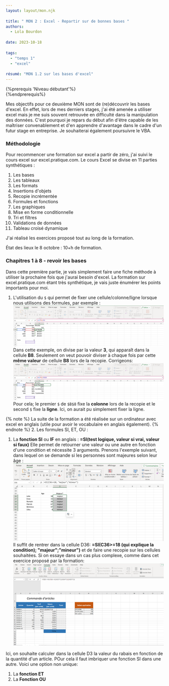 ```yaml
---
layout: layout/mon.njk

title: " MON 2 : Excel - Repartir sur de bonnes bases "
authors:
  - Lola Bourdon

date: 2023-10-18

tags: 
  - "temps 1"
  - "excel"

résumé: "MON 1.2 sur les bases d'excel"
---
```


{%prerequis 'Niveau débutant'%}  
{%endprerequis%}

Mes objectifs pour ce deuxième MON sont de (re)découvrir les bases d'excel. En effet, lors de mes derniers stages, j'ai été amenée a utiliser excel mais je me suis souvent retrouvée en difficulté dans la manipulation des données. C'est pourquoi je repars du début afin d'être capable de les maîtriser convenablement et d'en apprendre d'avantage dans le cadre d'un futur stage en entreprise. Je souhaiterai également poursuivre le VBA.

### Méthodologie

Pour recommencer une formation sur excel a partir de zéro, j'ai suivi le cours excel sur excel.pratique.com. Le cours Excel se divise en 11 parties synthétiques :

1. Les bases
2. Les tableaux
3. Les formats
4. Insertions d'objets
5. Recopie incrémentée
6. Formules et fonctions
7. Les graphiques
8. Mise en forme conditionnelle
9. Tri et filtres
10. Validations de données
11. Tableau croisé dynamique

J'ai réalisé les exercices proposé tout au long de la formation.

État des lieux le 8 octobre : 10+h de formation.

### Chapitres 1 à 8 - revoir les bases

Dans cette première partie, je vais simplement faire une fiche méthode à utiliser la prochaine fois que j'aurai besoin d'excel. La formation sur excel.pratique.com étant très synthétique, je vais juste énumérer les points importants pour moi.

1. L'utilisation du `$` qui permet de fixer une cellule/colonne/ligne lorsque nous utilisons des formules, par exemple :
![excel](EXCEL2.png)
Dans cette exemple, on divise par la valeur **3**, qui apparaît dans la cellule **B8**. Seulement on veut pouvoir diviser à chaque fois par cette **même valeur** de cellule **B8** lors de la recopie. Corrigeons:
![excel](EXCEL3.png)
Pour cela; le premier `$` de `$B$8` fixe la **colonne** lors de la recopie et le second `$` fixe la **ligne**. Ici,  on aurait pu simplement fixer la ligne.


{% note %}
La suite de la formation a été réalisée sur un ordinateur avec excel en anglais (utile pour avoir le vocabulaire en anglais également).
{% endnote %}
2. Les formules SI, ET, OU :

   1. La **fonction SI** ou **IF** en anglais : **=SI(test logique, valeur si vrai, valeur si faux)**
    Elle permet de retourner une valeur ou une autre en fonction d'une condition et nécessite 3 arguments.
   Prenons l'exemple suivant, dans lequel on se demande si les personnes sont majeures selon leur âge :
   ![excel](screen_SI_1.png)
   Il suffit de rentrer dans la cellule D36: **=SI(C36>=18 (qui explique la condition); "majeur";"mineur")** et de faire une recopie sur les cellules souhaitées.
  Si on essaye dans un cas plus complexe, comme dans cet exercice proposé par la formation:
  ![excel](screen_SI_2.png)

  Ici, on souhaite calculer dans la cellule D3 la valeur du rabais en fonction de la quantité d'un article. POur cela il faut imbriquer une fonction SI dans une autre. Voici une option non unique: 
   1. La **fonction ET**
   2. La **Fonction OU**